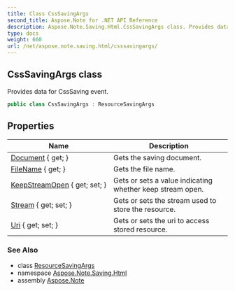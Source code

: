 ```yaml
---
title: Class CssSavingArgs
second_title: Aspose.Note for .NET API Reference
description: Aspose.Note.Saving.Html.CssSavingArgs class. Provides data for CssSaving event
type: docs
weight: 660
url: /net/aspose.note.saving.html/csssavingargs/
---
```

## CssSavingArgs class

Provides data for CssSaving event.

```csharp
public class CssSavingArgs : ResourceSavingArgs
```

## Properties

| Name | Description |
| --- | --- |
| [Document](../../aspose.note.saving.html/resourcesavingargs/document/) { get; } | Gets the saving document. |
| [FileName](../../aspose.note.saving.html/resourcesavingargs/filename/) { get; } | Gets the file name. |
| [KeepStreamOpen](../../aspose.note.saving.html/resourcesavingargs/keepstreamopen/) { get; set; } | Gets or sets a value indicating whether keep stream open. |
| [Stream](../../aspose.note.saving.html/resourcesavingargs/stream/) { get; set; } | Gets or sets the stream used to store the resource. |
| [Uri](../../aspose.note.saving.html/resourcesavingargs/uri/) { get; set; } | Gets or sets the uri to access stored resource. |

### See Also

* class [ResourceSavingArgs](../resourcesavingargs/)
* namespace [Aspose.Note.Saving.Html](../../aspose.note.saving.html/)
* assembly [Aspose.Note](../../)


